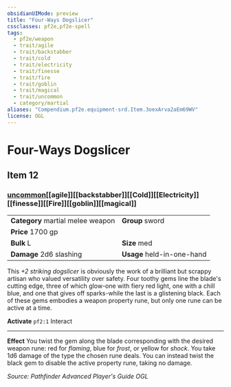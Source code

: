 ```yaml
---
obsidianUIMode: preview
title: "Four-Ways Dogslicer"
cssclasses: pf2e,pf2e-spell
tags:
  - pf2e/weapon
  - trait/agile
  - trait/backstabber
  - trait/cold
  - trait/electricity
  - trait/finesse
  - trait/fire
  - trait/goblin
  - trait/magical
  - trait/uncommon
  - category/martial
aliases: "Compendium.pf2e.equipment-srd.Item.3oexArva2aEm69WV"
license: OGL
---
```

# Four-Ways Dogslicer
## Item 12
### [uncommon](uncommon "Uncommon Rarity Trait")[[agile]][[backstabber]][[Cold]][[Electricity]][[finesse]][[Fire]][[goblin]][[magical]]

|  |  |
| -- | -- |
| **Category** martial melee weapon | **Group** sword |
| **Price** 1700 gp |  |
| **Bulk** L | **Size** med |
| **Damage** 2d6 slashing  | **Usage** held-in-one-hand |



This _+2 striking dogslicer_ is obviously the work of a brilliant but scrappy artisan who valued versatility over safety. Four toothy gems line the blade's cutting edge, three of which glow-one with fiery red light, one with a chill blue, and one that gives off sparks-while the last is a glistening black. Each of these gems embodies a weapon property rune, but only one rune can be active at a time.

**Activate** `pf2:1` Interact

* * *

**Effect** You twist the gem along the blade corresponding with the desired weapon rune: red for _flaming_, blue for _frost_, or yellow for _shock_. You take 1d6 damage of the type the chosen rune deals. You can instead twist the black gem to disable the active property rune, taking no damage.

*Source: Pathfinder Advanced Player's Guide*
*OGL*